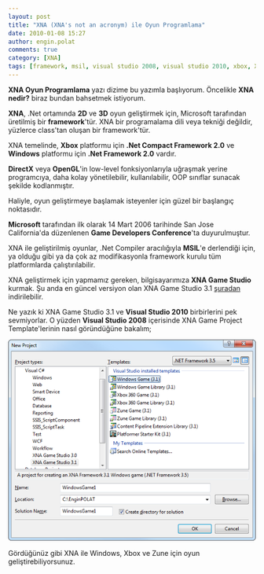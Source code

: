 ```yaml
---
layout: post
title: "XNA (XNA's not an acronym) ile Oyun Programlama"
date: 2010-01-08 15:27
author: engin.polat
comments: true
category: [XNA]
tags: [framework, msil, visual studio 2008, visual studio 2010, xbox, XNA, xna game studio, zune]
---
```

**XNA Oyun Programlama** yazı dizime bu yazımla başlıyorum. Öncelikle **XNA nedir?** biraz bundan bahsetmek istiyorum.

**XNA**, .Net ortamında **2D** ve **3D** oyun geliştirmek için, Microsoft tarafından üretilmiş bir **framework**'tür. XNA bir programalama dili veya tekniği değildir, yüzlerce class'tan oluşan bir framework'tür.

XNA temelinde, **Xbox** platformu için **.Net Compact Framework 2.0** ve **Windows** platformu için **.Net Framework 2.0** vardır.

**DirectX** veya **OpenGL**'in low-level fonksiyonlarıyla uğraşmak yerine programcıya, daha kolay yönetilebilir, kullanılabilir, OOP sınıflar sunacak şekilde kodlanmıştır.

Haliyle, oyun geliştirmeye başlamak isteyenler için güzel bir başlangıç noktasıdır.

**Microsoft** tarafından ilk olarak 14 Mart 2006 tarihinde San Jose California'da düzenlenen **Game Developers Conference**'ta duyurulmuştur.

XNA ile geliştirilmiş oyunlar, .Net Compiler aracılığıyla **MSIL**'e derlendiği için, ya olduğu gibi ya da çok az modifikasyonla framework kurulu tüm platformlarda çalıştırılabilir.

XNA geliştirmek için yapmamız gereken, bilgisayarımıza **XNA Game Studio** kurmak. Şu anda en güncel versiyon olan XNA Game Studio 3.1 <a title="Microsoft: XNA Game Development 3.1" href="http://www.microsoft.com/downloads/details.aspx?FamilyID=80782277-D584-42D2-8024-893FCD9D3E82&amp;displaylang=en" target="_blank" rel="noopener">şuradan</a> indirilebilir.

Ne yazık ki XNA Game Studio 3.1 ve **Visual Studio 2010** birbirlerini pek sevmiyorlar. O yüzden **Visual Studio 2008** içerisinde XNA Game Project Template'lerinin nasıl göründüğüne bakalım;

<a href="/assets/uploads/2010/01/XNA_1.png">![](/assets/uploads/2010/01/XNA_1.png "XNA_1")</a>

Gördüğünüz gibi XNA ile Windows, Xbox ve Zune için oyun geliştirebiliyorsunuz.

